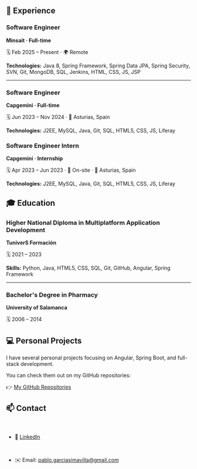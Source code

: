 <h2>💼 Experience</h2>



<h3><strong>Software Engineer</strong></h3>

<p><strong>Minsait · Full-time</strong><br/>

🗓️ Feb 2025 – Present · 🌍 Remote<br/>

<strong>Technologies:</strong> Java 8, Spring Framework, Spring Data JPA, Spring Security, SVN, Git, MongoDB, SQL, Jenkins, HTML, CSS, JS, JSP</p>



<hr/>



<h3><strong>Software Engineer</strong></h3>

<p><strong>Capgemini · Full-time</strong><br/>

🗓️ Jun 2023 – Nov 2024 · 📍 Asturias, Spain<br/>

<strong>Technologies:</strong> J2EE, MySQL, Java, Git, SQL, HTML5, CSS, JS, Liferay</p>



<h3><strong>Software Engineer Intern</strong></h3>

<p><strong>Capgemini · Internship</strong><br/>

🗓️ Apr 2023 – Jun 2023 · 🏢 On-site · 📍 Asturias, Spain<br/>

<strong>Technologies:</strong> J2EE, MySQL, Java, Git, SQL, HTML5, CSS, JS, Liferay</p>



<h2>🎓 Education</h2>



<h3>Higher National Diploma in Multiplatform Application Development</h3>

<p><strong>TuniverS Formación</strong><br/>

🗓️ 2021 – 2023<br/>

<strong>Skills:</strong> Python, Java, HTML5, CSS, SQL, Git, GitHub, Angular, Spring Framework</p>



<hr/>



<h3>Bachelor's Degree in Pharmacy</h3>

<p><strong>University of Salamanca</strong><br/>

🗓️ 2006 – 2014</p>



<h2>💻 Personal Projects</h2>

<p>I have several personal projects focusing on Angular, Spring Boot, and full-stack development.<br/>

You can check them out on my GitHub repositories:</p>

<p>👉 <a href="https://github.com/PagarciaSima?tab=repositories" target="\_blank">My GitHub Repositories</a></p>



<h2>📫 Contact</h2>

<ul>

&nbsp; <li>🔗 <a href="https://www.linkedin.com/in/pablo-garc%C3%ADa-simavilla-756469222/" target="\_blank">LinkedIn</a></li>

&nbsp; <li>✉️ Email: <a href="mailto:pablo.garciasimavilla@gmail.com">pablo.garciasimavilla@gmail.com</a></li>

</ul>



